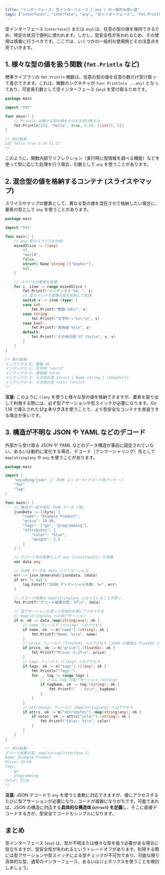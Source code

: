 ```yaml
---
title: "インターフェース: 空インターフェース (`any`) の一般的な使い道"
tags: ["interfaces", "interface", "any", "空インターフェース", "fmt.Println", "JSON", "コンテナ"]
---
```


空インターフェース (`interface{}` または `any`) は、任意の型の値を保持できるため、特定の状況で便利に使われます。しかし、型安全性が失われるため、その使用は慎重に行うべきです。ここでは、いくつかの一般的な使用例とその注意点を見ていきます。

## 1. 様々な型の値を扱う関数 (`fmt.Println` など)

標準ライブラリの `fmt.Println` 関数は、任意の型の値を任意の数だけ受け取って表示できます。これは、関数のシグネチャが `func Println(a ...any)` となっており、可変長引数として空インターフェース (`any`) を受け取るためです。

```go title="fmt.Println での空インターフェース"
package main

import "fmt"

func main() {
	// Println は様々な型の値をそのまま受け取れる
	fmt.Println(123, "hello", true, 3.14, []int{1, 2})
}

/* 実行結果:
123 hello true 3.14 [1 2]
*/
```

このように、関数内部でリフレクション（実行時に型情報を調べる機能）などを使って型に応じた処理を行う場合、引数として `any` を使うことがあります。

## 2. 混合型の値を格納するコンテナ (スライスやマップ)

スライスやマップの要素として、異なる型の値を混在させて格納したい場合に、要素の型として `any` を使うことがあります。

```go title="any のスライス"
package main

import "fmt"

func main() {
	// any 型のスライスを作成
	mixedSlice := []any{
		42,
		"world",
		false,
		struct{ Name string }{"Gopher"},
		nil,
	}

	// スライスの要素を処理
	for i, item := range mixedSlice {
		fmt.Printf("インデックス %d: ", i)
		// 型スイッチで実際の型を判別して処理
		switch v := item.(type) {
		case int:
			fmt.Printf("整数 %d\n", v)
		case string:
			fmt.Printf("文字列 \"%s\"\n", v)
		case bool:
			fmt.Printf("真偽値 %t\n", v)
		default:
			fmt.Printf("その他の型 %T (%v)\n", v, v)
		}
	}
}

/* 実行結果:
インデックス 0: 整数 42
インデックス 1: 文字列 "world"
インデックス 2: 真偽値 false
インデックス 3: その他の型 struct { Name string } ({Gopher})
インデックス 4: その他の型 <nil> (<nil>)
*/
```

**注意:** このように `[]any` を使うと様々な型の値を格納できますが、要素を取り出して利用する際には、必ず型アサーションや型スイッチが必要になります。Go 1.18 で導入された**ジェネリクス**を使うことで、より型安全なコンテナを実装できる場合が多いです。

## 3. 構造が不明な JSON や YAML などのデコード

外部から受け取る JSON や YAML などのデータ構造が事前に固定されていない、あるいは動的に変化する場合、デコード（アンマーシャリング）先として `map[string]any` や `any` を使うことがあります。

```go title="JSON デコードでの any の利用"
package main

import (
	"encoding/json" // JSON エンコード/デコード用パッケージ
	"fmt"
	"log"
)

func main() {
	// 構造が一部不明な JSON データ (例)
	jsonData := []byte(`{
		"name": "Example Product",
		"price": 19.99,
		"tags": ["go", "programming"],
		"attributes": {
			"color": "blue",
			"weight": 1.5
		}
	}`)

	// デコード先の変数として any (interface{}) を用意
	var data any

	// JSON データを data にアンマーシャル
	err := json.Unmarshal(jsonData, &data)
	if err != nil {
		log.Fatalf("JSON アンマーシャル失敗: %v", err)
	}

	// デコード結果は map[string]any になっていることが多い
	fmt.Printf("デコード結果の型: %T\n", data)

	// 型アサーションを使って具体的な値にアクセスする
	// map[string]any への型アサーション
	if m, ok := data.(map[string]any); ok {
		// name フィールド (string) へのアクセス
		if name, ok := m["name"].(string); ok {
			fmt.Printf("Name: %s\n", name)
		}
		// price フィールド (float64) へのアクセス (JSON の数値は float64 になる)
		if price, ok := m["price"].(float64); ok {
			fmt.Printf("Price: %.2f\n", price)
		}
		// tags フィールド ([]any) へのアクセス
		if tags, ok := m["tags"].([]any); ok {
			fmt.Println("Tags:")
			for _, tag := range tags {
				// さらに tag の型アサーション (string)
				if tagName, ok := tag.(string); ok {
					fmt.Printf("  - %s\n", tagName)
				}
			}
		}
		// attributes フィールド (map[string]any) へのアクセス
		if attrs, ok := m["attributes"].(map[string]any); ok {
			if color, ok := attrs["color"].(string); ok {
				fmt.Printf("Color: %s\n", color)
			}
		}
	}
}

/* 実行結果:
デコード結果の型: map[string]interface {}
Name: Example Product
Price: 19.99
Tags:
  - go
  - programming
Color: blue
*/
```

**注意:** JSON デコードで `any` を使うと柔軟に対応できますが、値にアクセスするたびに型アサーションが必要になり、コードが複雑になりがちです。可能であれば、JSON の構造に対応する**具体的な構造体 (`struct`) を定義**し、そこに直接デコードする方が、型安全でコードもシンプルになります。

## まとめ

空インターフェース (`any`) は、型が不明または様々な型を扱う必要がある場合に役立ちますが、型安全性が失われるというトレードオフがあります。利用する際には型アサーションや型スイッチによる型チェックが不可欠であり、可能な限り具体的な型、通常のインターフェース、あるいはジェネリクスを使うことを検討しましょう。
